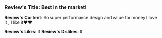### Review's Title: Best in the market!

**Review's Content**:
So super performance design and value for money I love it , I like it❤️❤️

**Review's Likes**: 3
**Review's Dislikes**: 0

